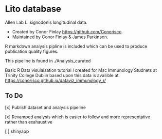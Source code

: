 # Lito database

Allen Lab L. signodonis longitudinal data. 

* Created by Conor Finlay https://github.com/Conorisco.
* Maintained by Conor Finlay & James Parkinson.

R markdown analysis pipline is included which can be used to produce publication quality figures.

This pipeline is found in ./Analysis_curated

Basic R Data visulaisation tutorial I created for Msc Immunology Studnets at Trinity College Dublin based upon this data is availible at https://conorisco.github.io/dataviz_immunology_r/

## To Do

[x] Publish dataset and analysis pipeline

[x] Revamped analysis which is easier to follow and more representative rather than exahaustive

[ ] shinyapp